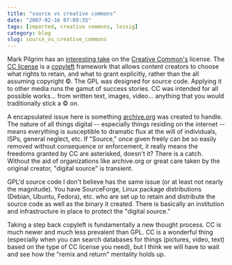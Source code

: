```yaml
---
title: "source vs creative commons"
date: "2007-02-16 07:09:35"
tags: [imported, creative commons, lessig]
category: blog
slug: source_vs_creative_commons
---
```


Mark Pilgrim has an <a title="dive into mark" href="http://diveintomark.org/archives/2007/02/15/cc-vs-gpl">interesting take</a> on the <a href="http://creativecommons.org/" title="Founded by Lawrence Lessig">Creative Common's</a> license. The <a href="http://en.wikipedia.org/wiki/Creative_Commons" title="CC">CC license</a> is a <a href="http://en.wikipedia.org/wiki/Copyleft" title="GPL is from the same family">copyleft</a> framework that allows content creators to choose what rights to retain, and what to grant explicitly, rather than the all assuming copyright &copy;. The GPL was designed for source code. Applying it to other media runs the gamut of success stories. CC was intended for all possible works... from written text, images, video... anything that you would traditionally stick a &copy; on.

A encapsulated issue here is something <a title="Amazing public service" href="http://www.archive.org/index.php">archive.org</a> was created to handle. The nature of all things digital -- especially things residing on the internet -- means everything is susceptible to dramatic flux at the will of individuals, ISPs, general neglect, etc. If "Source," once given freely can be so easily removed without consequence or enforcement, it really means the freedoms granted by CC are asterisked, doesn't it? There is a catch. Without the aid of organizations like archive.org or great care taken by the original creator, "digital source" is transient.

GPL'd source code I don't believe has the same issue (or at least not nearly the magnitude). You have SourceForge, Linux package distributions (Debian, Ubuntu, Fedora), etc. who are set up to retain and distribute the source code as well as the binary it created. There is basically an institution and infrastructure in place to protect the "digital source."

Taking a step back copyleft is fundamentally a new thought process. CC is much newer and much less prevalent than GPL. CC is a wonderful thing (especially when you can search databases for things (pictures, video, text) based on the type of CC license you need), but I think we will have to wait and see how the "remix and return" mentality holds up.
